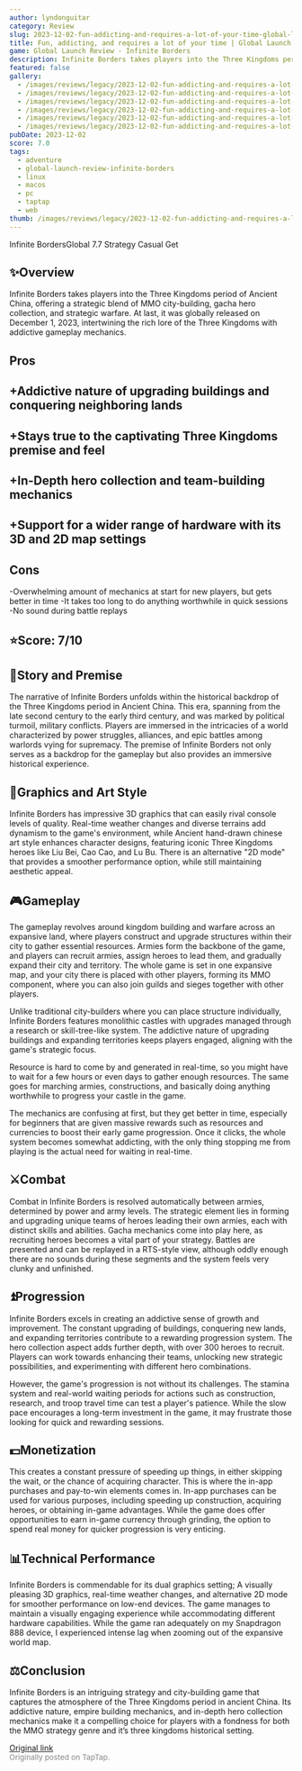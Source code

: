 ```yaml
---
author: lyndonguitar
category: Review
slug: 2023-12-02-fun-addicting-and-requires-a-lot-of-your-time-global-launch-review-infinite-borders
title: Fun, addicting, and requires a lot of your time | Global Launch Review - Infinite Borders
game: Global Launch Review - Infinite Borders
description: Infinite Borders takes players into the Three Kingdoms period of Ancient China, offering a strategic blend of MMO city-building, gacha hero collection, and strategic warfare. At last, it was globally released on December 1, 2023, intertwining the rich lore of the Three Kingdoms with addictive gameplay mechanics.
featured: false
gallery:
  - /images/reviews/legacy/2023-12-02-fun-addicting-and-requires-a-lot-of-your-time--global-launch-review---infinite-borders-0.avif
  - /images/reviews/legacy/2023-12-02-fun-addicting-and-requires-a-lot-of-your-time--global-launch-review---infinite-borders-1.avif
  - /images/reviews/legacy/2023-12-02-fun-addicting-and-requires-a-lot-of-your-time--global-launch-review---infinite-borders-2.avif
  - /images/reviews/legacy/2023-12-02-fun-addicting-and-requires-a-lot-of-your-time--global-launch-review---infinite-borders-3.avif
  - /images/reviews/legacy/2023-12-02-fun-addicting-and-requires-a-lot-of-your-time--global-launch-review---infinite-borders-4.avif
  - /images/reviews/legacy/2023-12-02-fun-addicting-and-requires-a-lot-of-your-time--global-launch-review---infinite-borders-5.avif
pubDate: 2023-12-02
score: 7.0
tags:
  - adventure
  - global-launch-review-infinite-borders
  - linux
  - macos
  - pc
  - taptap
  - web
thumb: /images/reviews/legacy/2023-12-02-fun-addicting-and-requires-a-lot-of-your-time--global-launch-review---infinite-borders-0.avif
---
```


Infinite BordersGlobal
7.7
Strategy
Casual
Get


## ✨Overview

Infinite Borders takes players into the Three Kingdoms period of Ancient China, offering a strategic blend of MMO city-building, gacha hero collection, and strategic warfare. At last, it was globally released on December 1, 2023, intertwining the rich lore of the Three Kingdoms with addictive gameplay mechanics.




## Pros



## +Addictive nature of upgrading buildings and conquering neighboring lands

## +Stays true to the captivating Three Kingdoms premise and feel

## +In-Depth hero collection and team-building mechanics

## +Support for a wider range of hardware with its 3D and 2D map settings




## Cons


-Overwhelming amount of mechanics at start for new players, but gets better in time
-It takes too long to do anything worthwhile in quick sessions
-No sound during battle replays


## ⭐️Score: 7/10


## 📖Story and Premise

The narrative of Infinite Borders unfolds within the historical backdrop of the Three Kingdoms period in Ancient China. This era, spanning from the late second century to the early third century, and was marked by political turmoil, military conflicts. Players are immersed in the intricacies of a world characterized by power struggles, alliances, and epic battles among warlords vying for supremacy.  The premise of Infinite Borders not only serves as a backdrop for the gameplay but also provides an immersive historical experience.


## 🎨Graphics and Art Style

Infinite Borders has impressive 3D graphics that can easily rival console levels of quality. Real-time weather changes and diverse terrains add dynamism to the game's environment, while Ancient hand-drawn chinese art style enhances character designs, featuring iconic Three Kingdoms heroes like Liu Bei, Cao Cao, and Lu Bu. There is an alternative "2D mode" that provides a smoother performance option, while still maintaining aesthetic appeal.


## 🎮Gameplay

The gameplay revolves around kingdom building and warfare across an expansive land, where players construct and upgrade structures within their city to gather essential resources.  Armies form the backbone of the game, and players can recruit armies, assign heroes to lead them, and gradually expand their city and territory. The whole game is set in one expansive map, and your city there is placed with other players, forming its MMO component, where you can also join guilds and sieges together with other players.

Unlike traditional city-builders where you can place structure individually, Infinite Borders features monolithic castles with upgrades managed through a research or skill-tree-like system. The addictive nature of upgrading buildings and expanding territories keeps players engaged, aligning with the game's strategic focus.

Resource is hard to come by and generated in real-time, so you might have to wait for a few hours or even days to gather enough resources. The same goes for marching armies, constructions, and basically doing anything worthwhile to progress your castle in the game.

The mechanics are confusing at first, but they get better in time, especially for beginners that are given massive rewards such as resources and currencies to boost their early game progression. Once it clicks, the whole system becomes somewhat addicting, with the only thing stopping me from playing is the actual need for waiting in real-time.


## ⚔️Combat

Combat in Infinite Borders is resolved automatically between armies, determined by power and army levels. The strategic element lies in forming and upgrading unique teams of heroes leading their own armies, each with distinct skills and abilities. Gacha mechanics come into play here, as recruiting heroes becomes a vital part of your strategy. Battles are presented and can be replayed in a RTS-style view, although oddly enough there are no sounds during these segments and the system feels very clunky and unfinished.


## ⏫Progression

Infinite Borders excels in creating an addictive sense of growth and improvement. The constant upgrading of buildings, conquering new lands, and expanding territories contribute to a rewarding progression system. The hero collection aspect adds further depth, with over 300 heroes to recruit. Players can work towards enhancing their teams, unlocking new strategic possibilities, and experimenting with different hero combinations.

However, the game's progression is not without its challenges. The stamina system and real-world waiting periods for actions such as construction, research, and troop travel time can test a player's patience. While the slow pace encourages a long-term investment in the game, it may frustrate those looking for quick and rewarding sessions.


## 💵Monetization

This creates a constant pressure of speeding up things, in either skipping the wait, or the chance of acquiring character. This is where the in-app purchases and pay-to-win elements comes in. In-app purchases can be used for various purposes, including speeding up construction, acquiring heroes, or obtaining in-game advantages. While the game does offer opportunities to earn in-game currency through grinding, the option to spend real money for quicker progression is very enticing.


## 📊Technical Performance

Infinite Borders is commendable for its dual graphics setting; A visually pleasing 3D graphics, real-time weather changes, and alternative 2D mode for smoother performance on low-end devices. The game manages to maintain a visually engaging experience while accommodating different hardware capabilities. While the game ran adequately on my Snapdragon 888 device, I experienced intense lag when zooming out of the expansive world map.


## ⚖️Conclusion

Infinite Borders is an intriguing strategy and city-building game that captures the atmosphere of the Three Kingdoms period in ancient China. Its addictive nature, empire building mechanics, and in-depth hero collection mechanics make it a compelling choice for players with a fondness for both the MMO strategy genre and it’s three kingdoms historical setting.

[Original link](https://www.taptap.io/post/6619882)<br><span style="font-size: 0.95em; color: #888;">Originally posted on TapTap.</span>